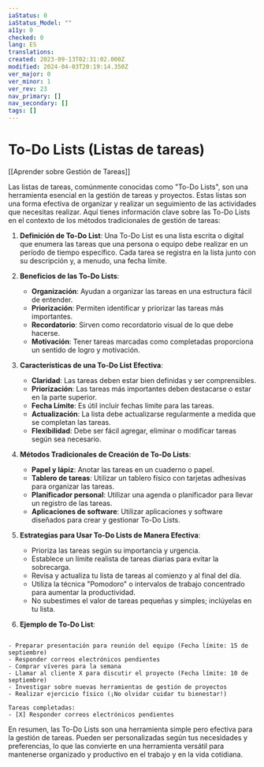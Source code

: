 ```yaml
---
iaStatus: 0
iaStatus_Model: ""
a11y: 0
checked: 0
lang: ES
translations: 
created: 2023-09-13T02:31:02.000Z
modified: 2024-04-03T20:19:14.350Z
ver_major: 0
ver_minor: 1
ver_rev: 23
nav_primary: []
nav_secondary: []
tags: []
---
```

# To-Do Lists (Listas de tareas)

[[Aprender sobre Gestión de Tareas]]

Las listas de tareas, comúnmente conocidas como "To-Do Lists", son una herramienta esencial en la gestión de tareas y proyectos. Estas listas son una forma efectiva de organizar y realizar un seguimiento de las actividades que necesitas realizar. Aquí tienes información clave sobre las To-Do Lists en el contexto de los métodos tradicionales de gestión de tareas:

1. **Definición de To-Do List**: Una To-Do List es una lista escrita o digital que enumera las tareas que una persona o equipo debe realizar en un período de tiempo específico. Cada tarea se registra en la lista junto con su descripción y, a menudo, una fecha límite.
    
2. **Beneficios de las To-Do Lists**:
    
    - **Organización**: Ayudan a organizar las tareas en una estructura fácil de entender.
    - **Priorización**: Permiten identificar y priorizar las tareas más importantes.
    - **Recordatorio**: Sirven como recordatorio visual de lo que debe hacerse.
    - **Motivación**: Tener tareas marcadas como completadas proporciona un sentido de logro y motivación.
    
1. **Características de una To-Do List Efectiva**:
    
    - **Claridad**: Las tareas deben estar bien definidas y ser comprensibles.
    - **Priorización**: Las tareas más importantes deben destacarse o estar en la parte superior.
    - **Fecha Límite**: Es útil incluir fechas límite para las tareas.
    - **Actualización**: La lista debe actualizarse regularmente a medida que se completan las tareas.
    - **Flexibilidad**: Debe ser fácil agregar, eliminar o modificar tareas según sea necesario.

1. **Métodos Tradicionales de Creación de To-Do Lists**:
    
    - **Papel y lápiz**: Anotar las tareas en un cuaderno o papel.
    - **Tablero de tareas**: Utilizar un tablero físico con tarjetas adhesivas para organizar las tareas.
    - **Planificador personal**: Utilizar una agenda o planificador para llevar un registro de las tareas.
    - **Aplicaciones de software**: Utilizar aplicaciones y software diseñados para crear y gestionar To-Do Lists.
    
1. **Estrategias para Usar To-Do Lists de Manera Efectiva**:
    
    - Prioriza las tareas según su importancia y urgencia.
    - Establece un límite realista de tareas diarias para evitar la sobrecarga.
    - Revisa y actualiza tu lista de tareas al comienzo y al final del día.
    - Utiliza la técnica "Pomodoro" o intervalos de trabajo concentrado para aumentar la productividad.
    - No subestimes el valor de tareas pequeñas y simples; inclúyelas en tu lista.

1. **Ejemplo de To-Do List**:

```

- Preparar presentación para reunión del equipo (Fecha límite: 15 de septiembre)
- Responder correos electrónicos pendientes
- Comprar víveres para la semana
- Llamar al cliente X para discutir el proyecto (Fecha límite: 10 de septiembre)
- Investigar sobre nuevas herramientas de gestión de proyectos
- Realizar ejercicio físico (¡No olvidar cuidar tu bienestar!)

Tareas completadas:
- [X] Responder correos electrónicos pendientes

```

En resumen, las To-Do Lists son una herramienta simple pero efectiva para la gestión de tareas. Pueden ser personalizadas según tus necesidades y preferencias, lo que las convierte en una herramienta versátil para mantenerse organizado y productivo en el trabajo y en la vida cotidiana.